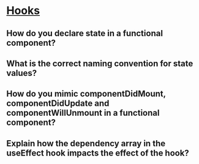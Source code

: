 # [Hooks][def]

## How do you declare state in a functional component?

## What is the correct naming convention for state values?

## How do you mimic componentDidMount, componentDidUpdate and componentWillUnmount in a functional component?

## Explain how the dependency array in the useEffect hook impacts the effect of the hook?


[def]: https://www.theodinproject.com/lessons/node-path-javascript-hooks#knowledge-check